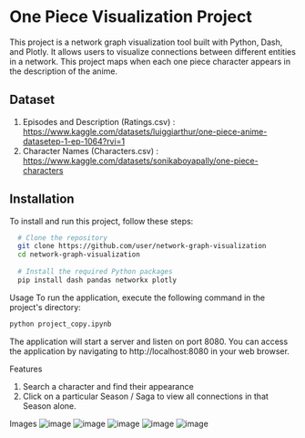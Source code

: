 # One Piece Visualization Project

This project is a network graph visualization tool built with Python, Dash, and Plotly. It allows users to visualize connections between different entities in a network.
This project maps when each one piece character appears in the description of the anime.
## Dataset
1. Episodes and Description (Ratings.csv) : https://www.kaggle.com/datasets/luiggiarthur/one-piece-anime-datasetep-1-ep-1064?rvi=1
2. Character Names (Characters.csv) : https://www.kaggle.com/datasets/sonikaboyapally/one-piece-characters
## Installation 

To install and run this project, follow these steps:

```bash 
  # Clone the repository
  git clone https://github.com/user/network-graph-visualization
  cd network-graph-visualization
  
  # Install the required Python packages
  pip install dash pandas networkx plotly
```

Usage
To run the application, execute the following command in the project's directory:
```bash
python project_copy.ipynb
```
The application will start a server and listen on port 8080. You can access the application by navigating to http://localhost:8080 in your web browser.

Features
1. Search a character and find their appearance
2. Click on a particular Season / Saga to view all connections in that Season alone.
   
Images
![image](https://github.com/ramyaaprasath/OnePiece-Visualization/assets/75536064/e1ddda0e-42be-4da4-90d5-a03c7b64c6e5)
![image](https://github.com/ramyaaprasath/OnePiece-Visualization/assets/75536064/01ca117d-2796-4a97-8ac1-aa3208e992a1)
![image](https://github.com/ramyaaprasath/OnePiece-Visualization/assets/75536064/7c66dcc8-9bb7-4dd0-b9d3-f7e9923f6f31)
![image](https://github.com/ramyaaprasath/OnePiece-Visualization/assets/75536064/956c5301-8f02-42c2-8408-59eed9966888)
![image](https://github.com/ramyaaprasath/OnePiece-Visualization/assets/75536064/8c0e9aed-2613-4e00-a7d0-41ffec506632)







